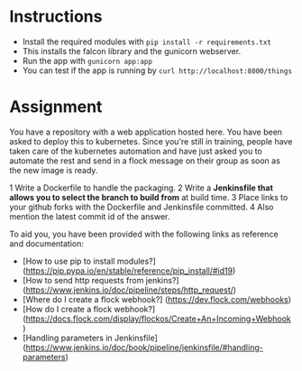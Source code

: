 # Instructions
* Install the required modules with `pip install -r requirements.txt`
* This installs the falcon library and the gunicorn webserver.
* Run the app with `gunicorn app:app`
* You can test if the app is running by `curl http://localhost:8000/things`

# Assignment
You have a repository with a web application hosted here. You have been asked to deploy this to kubernetes. Since you're still in training, people have taken care of the kubernetes automation and have just asked you to automate the rest and send in a flock message on their group as soon as the new image is ready.

1 Write a Dockerfile to handle the packaging.
2 Write a **Jenkinsfile that allows you to select the branch to build from** at build time. 
3 Place links to your github forks with the Dockerfile and Jenkinsfile committed.
4 Also mention the latest commit id of the answer.

To aid you, you have been provided with the following links as reference and documentation:
* [How to use pip to install modules?] (https://pip.pypa.io/en/stable/reference/pip_install/#id19)
* [How to send http requests from jenkins?] (https://www.jenkins.io/doc/pipeline/steps/http_request/)
* [Where do I create a flock webhook?] (https://dev.flock.com/webhooks)
* [How do I create a flock webhook?] (https://docs.flock.com/display/flockos/Create+An+Incoming+Webhook)
* [Handling parameters in Jenkinsfile] (https://www.jenkins.io/doc/book/pipeline/jenkinsfile/#handling-parameters)
